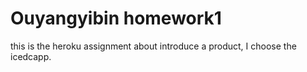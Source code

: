 # Ouyangyibin homework1
this is the heroku assignment about introduce a product, I choose the icedcapp.
